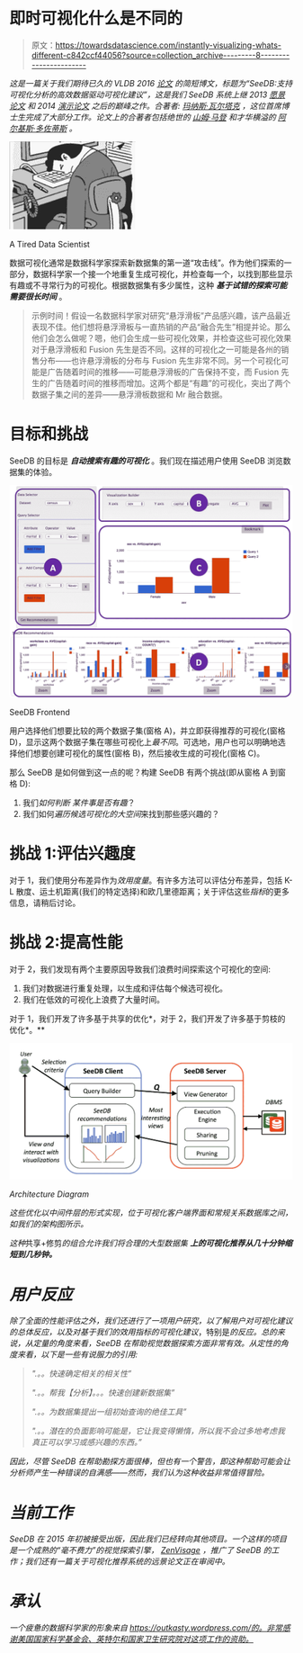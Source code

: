 # 即时可视化什么是不同的

> 原文：<https://towardsdatascience.com/instantly-visualizing-whats-different-c842ccf44056?source=collection_archive---------8----------------------->

*这是一篇关于我们期待已久的 VLDB 2016* [*论文*](http://www.vldb.org/pvldb/vol8/p2182-vartak.pdf) *的简短博文，标题为“SeeDB:支持可视化分析的高效数据驱动可视化建议”，这是我们 SeeDB 系统上继 2013* [*愿景论文*](http://dl.acm.org/citation.cfm?id=2732250) *和 2014* [*演示论文*](http://dl.acm.org/citation.cfm?id=2733035) *之后的巅峰之作。合著者:* [*玛纳斯·瓦尔塔克*](http://people.csail.mit.edu/mvartak/) *，这位首席博士生完成了大部分工作。论文上的合著者包括绝世的* [*山姆·马登*](http://db.csail.mit.edu/madden/) *和才华横溢的* [*阿尔基斯·多佐蒂斯*](https://users.soe.ucsc.edu/~alkis/) *。*

![](img/a2b0d9170580e514e6d758a6fe67fb79.png)

A Tired Data Scientist

数据可视化通常是数据科学家探索新数据集的第一道“攻击线”。作为他们探索的一部分，数据科学家一个接一个地重复生成可视化，并检查每一个，以找到那些显示有趣或不寻常行为的可视化。根据数据集有多少属性，这种 ***基于试错的探索可能需要很长时间*** 。

> 示例时间！假设一名数据科学家对研究“悬浮滑板”产品感兴趣，该产品最近表现不佳。他们想将悬浮滑板与一直热销的产品“融合先生”相提并论。那么他们会怎么做呢？嗯，他们会生成一些可视化效果，并检查这些可视化效果对于悬浮滑板和 Fusion 先生是否不同。这样的可视化之一可能是各州的销售分布——也许悬浮滑板的分布与 Fusion 先生非常不同。另一个可视化可能是广告随着时间的推移——可能悬浮滑板的广告保持不变，而 Fusion 先生的广告随着时间的推移而增加。这两个都是“有趣”的可视化，突出了两个数据子集之间的差异——悬浮滑板数据和 Mr 融合数据。

# 目标和挑战

SeeDB 的目标是 ***自动搜索有趣的可视化*** 。我们现在描述用户使用 SeeDB 浏览数据集的体验。

![](img/f9e552db10deb25e6060797f9a3d891f.png)

SeeDB Frontend

用户选择他们想要比较的两个数据子集(窗格 A)，并立即获得推荐的可视化(窗格 D)，显示这两个数据子集在哪些可视化上*最不同*。可选地，用户也可以明确地选择他们想要创建可视化的属性(窗格 B)，然后接收生成的可视化(窗格 C)。

那么 SeeDB 是如何做到这一点的呢？构建 SeeDB 有两个挑战(即从窗格 A 到窗格 D):

1.  我们*如何判断* *某件事是否有趣*？
2.  我们如何*遍历候选可视化的大空间*来找到那些感兴趣的？

# 挑战 1:评估兴趣度

对于 1，我们使用分布差异作为*效用度量*。有许多方法可以评估分布差异，包括 K-L 散度、运土机距离(我们的特定选择)和欧几里德距离；关于评估这些*指标*的更多信息，请稍后讨论。

# 挑战 2:提高性能

对于 2，我们发现有两个主要原因导致我们浪费时间探索这个可视化的空间:

1.  我们对数据进行重复处理，以生成和评估每个候选可视化。
2.  我们在低效的可视化上浪费了大量时间。

对于 1，我们开发了许多基于共享的优化*，对于 2，我们开发了许多基于剪枝的优化*。**

*![](img/a11493db0970fb190f41a6c13a344817.png)*

*Architecture Diagram*

*这些优化以中间件层的形式实现，位于可视化客户端界面和常规关系数据库之间，如我们的架构图所示。*

*这种*共享+修剪*的组合允许我们将合理的大型数据集 ***上的可视化推荐从几十分钟缩短到几秒钟。****

# *用户反应*

*除了全面的性能评估之外，我们还进行了一项用户研究，以了解用户对可视化建议的总体反应，以及对基于我们的效用指标的可视化建议*，特别是*的反应。总的来说，从定量的角度来看，SeeDB 在帮助视觉数据探索方面非常有效。从定性的角度来看，以下是一些有说服力的引用:*

> *".。。快速确定相关的相关性”*
> 
> *".。。帮我【分析】。。。快速创建新数据集”*
> 
> *".。。为数据集提出一组初始查询的绝佳工具”*
> 
> *".。。潜在的负面影响可能是，它让我变得懒惰，所以我不会过多地考虑我真正可以学习或感兴趣的东西。”*

*因此，尽管 SeeDB 在帮助勘探方面很棒，但也有一个警告，即这种帮助可能会让分析师产生一种错误的自满感——然而，我们认为这种收益非常值得冒险。*

# *当前工作*

*SeeDB 在 2015 年初被接受出版，因此我们已经转向其他项目。一个这样的项目是一个成熟的“毫不费力”的视觉探索引擎， [ZenVisage](http://zenvisage.github.io) ，推广了 SeeDB 的工作；我们还有一篇关于可视化推荐系统的远景论文正在审阅中。*

# *承认*

*一个疲惫的数据科学家的形象来自 https://outkasty.wordpress.com/的。非常感谢美国国家科学基金会、英特尔和国家卫生研究院对这项工作的资助。*